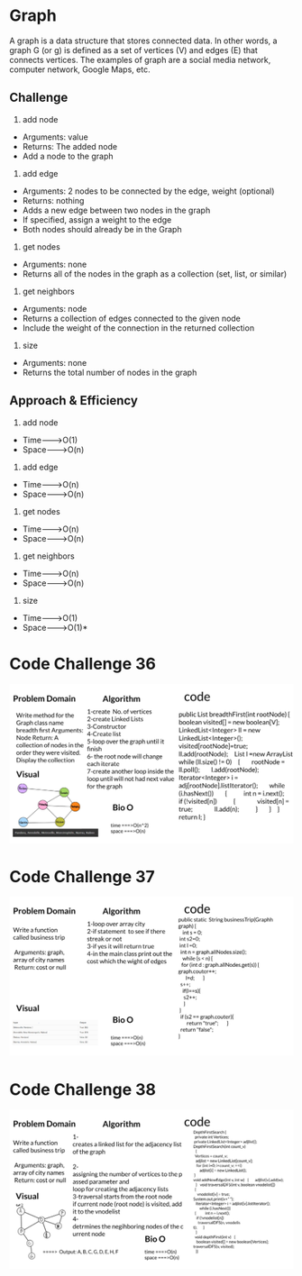 # Graph

A graph is a data structure that stores connected data. In other words, a graph G (or g) is defined as a set of vertices (V) and edges (E) that connects vertices. The examples of graph are a social media network, computer network, Google Maps, etc.


## Challenge

1. add node

* Arguments: value
* Returns: The added node
* Add a node to the graph

1. add edge

* Arguments: 2 nodes to be connected by the edge, weight (optional)
* Returns: nothing
* Adds a new edge between two nodes in the graph
* If specified, assign a weight to the edge
* Both nodes should already be in the Graph

1. get nodes

* Arguments: none
* Returns all of the nodes in the graph as a collection (set, list, or similar)

1. get neighbors

* Arguments: node
* Returns a collection of edges connected to the given node
* Include the weight of the connection in the returned collection

1. size

* Arguments: none
* Returns the total number of nodes in the graph


## Approach & Efficiency

1. add node

- Time--->O(1)
- Space--->O(n)

1. add edge

- Time--->O(n)
- Space--->O(n)

1. get nodes

- Time--->O(n)
- Space--->O(n)

1. get neighbors

- Time--->O(n)
- Space--->O(n)

1. size

- Time--->O(1)
- Space--->O(1)*   



# Code Challenge 36

![36.jpg](./36.jpg)

# Code Challenge 37

![Untitled-copy-21.jpg](./Untitled-copy-21.jpg)

# Code Challenge 38

![Untitled-copy-22.jpg](./Untitled-copy-22.jpg)